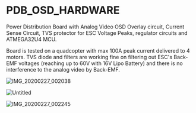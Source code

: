 # PDB_OSD_HARDWARE

Power Distribution Board with Analog Video OSD Overlay circuit, Current Sense Circuit, TVS protector for ESC Voltage Peaks, regulator circuits and ATMEGA32U4 MCU.

Board is tested on a quadcopter with max 100A peak current delivered to 4 motors. TVS diode and filters are working fine on filtering out ESC's Back-EMF voltages (reaching up to 60V with 16V Lipo Battery) and there is no interference to the analog video by Back-EMF.

![IMG_20200227_002038](https://user-images.githubusercontent.com/61315249/75391909-0a896200-58fc-11ea-86bc-525930e04533.jpg)

![Untitled](https://user-images.githubusercontent.com/61315249/75392139-78ce2480-58fc-11ea-9e8e-befd017ad749.png)

![IMG_20200227_002245](https://user-images.githubusercontent.com/61315249/75392354-e8dcaa80-58fc-11ea-9ff6-5737e0cbe758.jpg)
